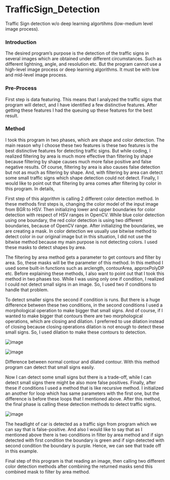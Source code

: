 # TrafficSign_Detection
Traffic Sign detection w/o deep learning algortihms (low-medium level image process).

### Introduction
The desired program’s purpose is the detection of the traffic signs in several images which are obtained under different circumstances. Such as different lightning, 
angle, and resolution etc. But the program cannot use a high-level image process or deep learning algorithms. It must be with low and mid-level image process.

### Pre-Process
First step is data featuring. This means that I analyzed the traffic signs that program will detect, and I have identified a few distinctive features. After getting 
these features I had the queuing up these features for the best result.

### Method
I took this program in two phases, which are shape and color detection. The main reason why I choose these two features is these two features is the best distinctive 
features for detecting traffic signs. But while coding, I realized filtering by area is much more effective than filtering by shape because filtering by shape causes 
much more false positive and false negative results. Of course, filtering by area is also causes false detection but not as much as filtering by shape. And, with 
filtering by area can detect some small traffic signs which shape detection could not detect. Finally, I would like to point out that filtering by area comes after 
filtering by color in this program. In details,

First step of this algorithm is calling 2 different color detection method. In these methods first steps is, changing the color model of the input image from BGR to HSV.
Then initializing lower and upper boundaries for color detection with respect of HSV ranges in OpenCV. While blue color detection using one boundary, the red color 
detection is using two different boundaries, because of OpenCV range. After initializing the boundaries, we are creating a mask. In color detection we usually use bitwise 
method to detect color in our original image but in this situation, I did not use the bitwise method because my main purpose is not detecting colors. I used these masks 
to detect shapes by area. 

The filtering by area method gets a parameter to get contours and filter by area. So, these masks will be the parameter of this method. In this method I used some built-in
functions such as arclength, contourArea, approxPolyDP etc. Before explaining these methods, I also want to point out that I took this method in two phases too. While I was using only one if condition, I realized I could not detect small signs in an image. So, I used two if conditions to handle that problem.

To detect smaller signs the second if condition is runs. But there is a huge difference between these two conditions, in the second conditions I used a morphological 
operation to make bigger that small signs. And of course, if I wanted to make bigger that contours there are two morphological operations, which are closing and dilation.
I preferred to use dilation instead of closing because closing operations dilation is not enough to detect these small signs. So, I used dilation to make these contours to
detection.

![image](https://user-images.githubusercontent.com/73959073/175186371-1c523b57-fe32-4fc4-9fa9-08389b5949ab.png)

![image](https://user-images.githubusercontent.com/73959073/175186390-a0dc5074-9704-4fb4-94fc-06b4a87109e9.png)

Difference between normal contour and dilated contour. With this method program can detect that small signs easily.


Now I can detect some small signs but there is a trade-off, while I can detect small signs there might be also more false positives. Finally, after these if conditions I used a method that is like recursive method. I initialized an another for loop which has same parameters with the first one, but the difference is before these loops that I mentioned above. After this method, the final phase is calling these detection methods to detect traffic signs.


![image](https://user-images.githubusercontent.com/73959073/175186592-2c6051be-733f-4b59-8612-11ac4cf53d2b.png)

The headlight of car is detected as a traffic sign from program which we can say that is false-positive. And also I would like to say that as I mentioned above there is two conditions in filter by area method and if sign detected with first condition the boundary is green and if sign detected with second condition the boundary is purple. Hence, we can see that trade off in this example.

Final step of this program is that reading an image, then calling two different color detection methods after combining the returned masks send this combined mask to filter by area method.


